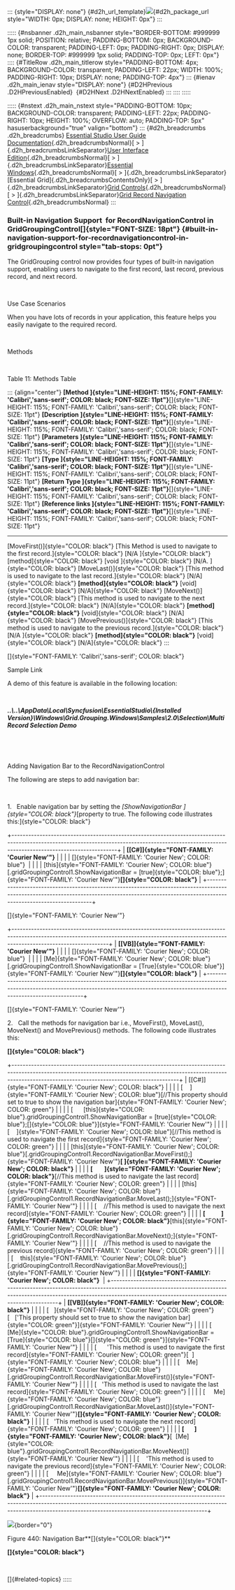 ::: {style="DISPLAY: none"}
[](ms-xhelp:///?Id=d2h_url_template){#d2h_url_template}![](!package_url!){#d2h_package_url style="WIDTH: 0px; DISPLAY: none; HEIGHT: 0px"}
:::

::::: {#nsbanner .d2h_main_nsbanner style="BORDER-BOTTOM: #999999 1px solid; POSITION: relative; PADDING-BOTTOM: 0px; BACKGROUND-COLOR: transparent; PADDING-LEFT: 0px; PADDING-RIGHT: 0px; DISPLAY: none; BORDER-TOP: #999999 1px solid; PADDING-TOP: 0px; LEFT: 0px"}
:::: {#TitleRow .d2h_main_titlerow style="PADDING-BOTTOM: 4px; BACKGROUND-COLOR: transparent; PADDING-LEFT: 22px; WIDTH: 100%; PADDING-RIGHT: 10px; DISPLAY: none; PADDING-TOP: 4px"}
::: {#ienav .d2h_main_ienav style="DISPLAY: none"}
[](ms-xhelp:///?Id=f09e5524-c950-452b-97d0-3dee6517ecca){#D2HPrevious .D2HPreviousEnabled}  [](ms-xhelp:///?Id=6537874c-992e-43d1-8bfb-988b7f3e5964){#D2HNext .D2HNextEnabled}
:::
::::
:::::

::::: {#nstext .d2h_main_nstext style="PADDING-BOTTOM: 10px; BACKGROUND-COLOR: transparent; PADDING-LEFT: 22px; PADDING-RIGHT: 10px; HEIGHT: 100%; OVERFLOW: auto; PADDING-TOP: 5px" hasuserbackground="true" valign="bottom"}
::: {#d2h_breadcrumbs .d2h_breadcrumbs}
[Essential Studio User Guide Documentation](ms-xhelp:///?Id=12457748-09e3-4d74-a240-8e049cedf030){.d2h_breadcrumbsNormal}[ \> ]{.d2h_breadcrumbsLinkSeparator}[User Interface Edition](ms-xhelp:///?Id=c29296b7-531c-413b-a0ec-488ca1f7f669){.d2h_breadcrumbsNormal}[ \> ]{.d2h_breadcrumbsLinkSeparator}[Essential Windows](ms-xhelp:///?Id=e60759d8-47a4-4570-9d7a-16a68d63f2ea){.d2h_breadcrumbsNormal}[ \> ]{.d2h_breadcrumbsLinkSeparator}[Essential Grid]{.d2h_breadcrumbsContentsOnly}[ \> ]{.d2h_breadcrumbsLinkSeparator}[Grid Controls](ms-xhelp:///?Id=bf2d70d7-33dc-4c67-a55d-4fcf8d51dc2b){.d2h_breadcrumbsNormal}[ \> ]{.d2h_breadcrumbsLinkSeparator}[Grid Record Navigation Control](ms-xhelp:///?Id=1d28b67b-bfb5-4a6f-96c9-34b722de7fd5){.d2h_breadcrumbsNormal}
:::

### Built-in Navigation Support  for RecordNavigationControl in GridGroupingControl[]{style="FONT-SIZE: 18pt"} {#built-in-navigation-support-for-recordnavigationcontrol-in-gridgroupingcontrol style="tab-stops: 0pt"}

The GridGrouping control now provides four types of built-in navigation support, enabling users to navigate to the first record, last record, previous record, and next record.

 

Use Case Scenarios

When you have lots of records in your application, this feature helps you easily navigate to the required record.

 

Methods

 

Table 11: Methods Table

::: {align="center"}
  **[Method ]{style="LINE-HEIGHT: 115%; FONT-FAMILY: 'Calibri','sans-serif'; COLOR: black; FONT-SIZE: 11pt"}**[]{style="LINE-HEIGHT: 115%; FONT-FAMILY: 'Calibri','sans-serif'; COLOR: black; FONT-SIZE: 11pt"}   **[Description ]{style="LINE-HEIGHT: 115%; FONT-FAMILY: 'Calibri','sans-serif'; COLOR: black; FONT-SIZE: 11pt"}**[]{style="LINE-HEIGHT: 115%; FONT-FAMILY: 'Calibri','sans-serif'; COLOR: black; FONT-SIZE: 11pt"}   **[Parameters ]{style="LINE-HEIGHT: 115%; FONT-FAMILY: 'Calibri','sans-serif'; COLOR: black; FONT-SIZE: 11pt"}**[]{style="LINE-HEIGHT: 115%; FONT-FAMILY: 'Calibri','sans-serif'; COLOR: black; FONT-SIZE: 11pt"}   **[Type ]{style="LINE-HEIGHT: 115%; FONT-FAMILY: 'Calibri','sans-serif'; COLOR: black; FONT-SIZE: 11pt"}**[]{style="LINE-HEIGHT: 115%; FONT-FAMILY: 'Calibri','sans-serif'; COLOR: black; FONT-SIZE: 11pt"}   **[Return Type ]{style="LINE-HEIGHT: 115%; FONT-FAMILY: 'Calibri','sans-serif'; COLOR: black; FONT-SIZE: 11pt"}**[]{style="LINE-HEIGHT: 115%; FONT-FAMILY: 'Calibri','sans-serif'; COLOR: black; FONT-SIZE: 11pt"}   **[Reference links ]{style="LINE-HEIGHT: 115%; FONT-FAMILY: 'Calibri','sans-serif'; COLOR: black; FONT-SIZE: 11pt"}**[]{style="LINE-HEIGHT: 115%; FONT-FAMILY: 'Calibri','sans-serif'; COLOR: black; FONT-SIZE: 11pt"}
  --------------------------------------------------------------------------------------------------------------------------------------------------------------------------------------------------------------- -------------------------------------------------------------------------------------------------------------------------------------------------------------------------------------------------------------------- ------------------------------------------------------------------------------------------------------------------------------------------------------------------------------------------------------------------- ------------------------------------------------------------------------------------------------------------------------------------------------------------------------------------------------------------- -------------------------------------------------------------------------------------------------------------------------------------------------------------------------------------------------------------------- ------------------------------------------------------------------------------------------------------------------------------------------------------------------------------------------------------------------------
  [MoveFirst()]{style="COLOR: black"}                                                                                                                                                                             [This Method is used to navigate to the first record.]{style="COLOR: black"}                                                                                                                                         [N/A ]{style="COLOR: black"}                                                                                                                                                                                        [method]{style="COLOR: black"}                                                                                                                                                                                [void ]{style="COLOR: black"}                                                                                                                                                                                        [N/A. ]{style="COLOR: black"}
  [MoveLast()]{style="COLOR: black"}                                                                                                                                                                              [This method is used to navigate to the last record.]{style="COLOR: black"}                                                                                                                                          [N/A]{style="COLOR: black"}                                                                                                                                                                                         **[method]{style="COLOR: black"}**                                                                                                                                                                            [void]{style="COLOR: black"}                                                                                                                                                                                         [N/A]{style="COLOR: black"}
  [MoveNext()]{style="COLOR: black"}                                                                                                                                                                              [This method is used to navigate to the next record.]{style="COLOR: black"}                                                                                                                                          [N/A]{style="COLOR: black"}                                                                                                                                                                                         **[method]{style="COLOR: black"}**                                                                                                                                                                            [void]{style="COLOR: black"}                                                                                                                                                                                         [N/A]{style="COLOR: black"}
  [MovePrevious()]{style="COLOR: black"}                                                                                                                                                                          [This method is used to navigate to the previous record.]{style="COLOR: black"}                                                                                                                                      [N/A ]{style="COLOR: black"}                                                                                                                                                                                        **[method]{style="COLOR: black"}**                                                                                                                                                                            [void]{style="COLOR: black"}                                                                                                                                                                                         [N/A]{style="COLOR: black"}
:::

[]{style="FONT-FAMILY: 'Calibri','sans-serif'; COLOR: black"} 

Sample Link

A demo of this feature is available in the following location:

 

***..\\..\\AppData\\Local\\Syncfusion\\EssentialStudio\\{Installed Version}\\Windows\\Grid.Grouping.Windows\\Samples\\2.0\\Selection\\Multi Record Selection Demo***

 

 

Adding Navigation Bar to the RecordNavigationControl

The following are steps to add navigation bar:

 

1.   Enable navigation bar by setting the *[ShowNavigationBar ]{style="COLOR: black"}*[property to true. The following code illustrates this:]{style="COLOR: black"}

+-------------------------------------------------------------------------------------------------------------------------------------------------------------------------------------------------+
| **[\[C#\]]{style="FONT-FAMILY: 'Courier New'"}**                                                                                                                                                |
|                                                                                                                                                                                                 |
| []{style="FONT-FAMILY: 'Courier New'; COLOR: blue"}                                                                                                                                             |
|                                                                                                                                                                                                 |
| [this]{style="FONT-FAMILY: 'Courier New'; COLOR: blue"}[.gridGroupingControl1.ShowNavigationBar = [true]{style="COLOR: blue"};]{style="FONT-FAMILY: 'Courier New'"}**[]{style="COLOR: black"}** |
+-------------------------------------------------------------------------------------------------------------------------------------------------------------------------------------------------+

[]{style="FONT-FAMILY: 'Courier New'"} 

+----------------------------------------------------------------------------------------------------------------------------------------------------------------------------------------------+
| **[\[VB\]]{style="FONT-FAMILY: 'Courier New'"}**                                                                                                                                             |
|                                                                                                                                                                                              |
| []{style="FONT-FAMILY: 'Courier New'; COLOR: blue"}                                                                                                                                          |
|                                                                                                                                                                                              |
| [Me]{style="FONT-FAMILY: 'Courier New'; COLOR: blue"}[.gridGroupingControl1.ShowNavigationBar = [True]{style="COLOR: blue"}]{style="FONT-FAMILY: 'Courier New'"}**[]{style="COLOR: black"}** |
+----------------------------------------------------------------------------------------------------------------------------------------------------------------------------------------------+

[]{style="FONT-FAMILY: 'Courier New'"} 

2.   Call the methods for navigation bar i.e., MoveFirst(), MoveLast(), MoveNext() and MovePrevious() methods. The following code illustrates this:

**[]{style="COLOR: black"}** 

+-----------------------------------------------------------------------------------------------------------------------------------------------------------------------------------------------------------------------+
| [\[C#\]]{style="FONT-FAMILY: 'Courier New'; COLOR: black"}                                                                                                                                                            |
|                                                                                                                                                                                                                       |
| [    ]{style="FONT-FAMILY: 'Courier New'; COLOR: blue"}[//This property should set to true to show the navigation bar]{style="FONT-FAMILY: 'Courier New'; COLOR: green"}                                              |
|                                                                                                                                                                                                                       |
| [      [this]{style="COLOR: blue"}.gridGroupingControl1.ShowNavigationBar = [true]{style="COLOR: blue"};[]{style="COLOR: blue"}]{style="FONT-FAMILY: 'Courier New'"}                                                  |
|                                                                                                                                                                                                                       |
| [    ]{style="FONT-FAMILY: 'Courier New'; COLOR: blue"}[//This method is used to navigate the first record]{style="FONT-FAMILY: 'Courier New'; COLOR: green"}                                                         |
|                                                                                                                                                                                                                       |
| [this]{style="FONT-FAMILY: 'Courier New'; COLOR: blue"}[.gridGroupingControl1.RecordNavigationBar.MoveFirst();]{style="FONT-FAMILY: 'Courier New'"}**[ ]{style="FONT-FAMILY: 'Courier New'; COLOR: black"}**          |
|                                                                                                                                                                                                                       |
| **[        ]{style="FONT-FAMILY: 'Courier New'; COLOR: black"}**[//This method is used to navigate the last record]{style="FONT-FAMILY: 'Courier New'; COLOR: green"}                                                 |
|                                                                                                                                                                                                                       |
| [this]{style="FONT-FAMILY: 'Courier New'; COLOR: blue"}[.gridGroupingControl1.RecordNavigationBar.MoveLast();]{style="FONT-FAMILY: 'Courier New'"}                                                                    |
|                                                                                                                                                                                                                       |
| [    //This method is used to navigate the next record]{style="FONT-FAMILY: 'Courier New'; COLOR: green"}                                                                                                             |
|                                                                                                                                                                                                                       |
| **[           ]{style="FONT-FAMILY: 'Courier New'; COLOR: black"}**[this]{style="FONT-FAMILY: 'Courier New'; COLOR: blue"}[.gridGroupingControl1.RecordNavigationBar.MoveNext();]{style="FONT-FAMILY: 'Courier New'"} |
|                                                                                                                                                                                                                       |
| [    //This method is used to navigate the previous record]{style="FONT-FAMILY: 'Courier New'; COLOR: green"}                                                                                                         |
|                                                                                                                                                                                                                       |
| [    this]{style="FONT-FAMILY: 'Courier New'; COLOR: blue"}[.gridGroupingControl1.RecordNavigationBar.MovePrevious();]{style="FONT-FAMILY: 'Courier New'"}                                                            |
|                                                                                                                                                                                                                       |
| **[]{style="FONT-FAMILY: 'Courier New'; COLOR: black"}**                                                                                                                                                              |
+-----------------------------------------------------------------------------------------------------------------------------------------------------------------------------------------------------------------------+
| **[\[VB\]]{style="FONT-FAMILY: 'Courier New'; COLOR: black"}**                                                                                                                                                        |
|                                                                                                                                                                                                                       |
| [   ]{style="FONT-FAMILY: 'Courier New'; COLOR: green"}[   [\'This property should set to true to show the navigation bar]{style="COLOR: green"}]{style="FONT-FAMILY: 'Courier New'"}                                 |
|                                                                                                                                                                                                                       |
| [       [Me]{style="COLOR: blue"}.gridGroupingControl1.ShowNavigationBar = [True]{style="COLOR: blue"}[]{style="COLOR: green"}]{style="FONT-FAMILY: 'Courier New'"}                                                   |
|                                                                                                                                                                                                                       |
| [      \'This method is used to navigate the first record]{style="FONT-FAMILY: 'Courier New'; COLOR: green"}[  ]{style="FONT-FAMILY: 'Courier New'; COLOR: blue"}                                                     |
|                                                                                                                                                                                                                       |
| [    Me]{style="FONT-FAMILY: 'Courier New'; COLOR: blue"}[.gridGroupingControl1.RecordNavigationBar.MoveFirst()]{style="FONT-FAMILY: 'Courier New'"}                                                                  |
|                                                                                                                                                                                                                       |
| [   \'This method is used to navigate the last record]{style="FONT-FAMILY: 'Courier New'; COLOR: green"}                                                                                                              |
|                                                                                                                                                                                                                       |
| [     Me]{style="FONT-FAMILY: 'Courier New'; COLOR: blue"}[.gridGroupingControl1.RecordNavigationBar.MoveLast()]{style="FONT-FAMILY: 'Courier New'"}**[]{style="FONT-FAMILY: 'Courier New'; COLOR: black"}**          |
|                                                                                                                                                                                                                       |
| [   \'This method is used to navigate the next record]{style="FONT-FAMILY: 'Courier New'; COLOR: green"}                                                                                                              |
|                                                                                                                                                                                                                       |
| **[       ]{style="FONT-FAMILY: 'Courier New'; COLOR: black"}**[  [Me]{style="COLOR: blue"}.gridGroupingControl1.RecordNavigationBar.MoveNext()]{style="FONT-FAMILY: 'Courier New'"}                                  |
|                                                                                                                                                                                                                       |
| [    \'This method is used to navigate the previous record]{style="FONT-FAMILY: 'Courier New'; COLOR: green"}                                                                                                         |
|                                                                                                                                                                                                                       |
| [     Me]{style="FONT-FAMILY: 'Courier New'; COLOR: blue"}[.gridGroupingControl1.RecordNavigationBar.MovePrevious()]{style="FONT-FAMILY: 'Courier New'"}**[]{style="FONT-FAMILY: 'Courier New'; COLOR: black"}**      |
+-----------------------------------------------------------------------------------------------------------------------------------------------------------------------------------------------------------------------+

![](ImagesExt/image91_492.png){border="0"}

Figure 440: Navigation Bar**[]{style="COLOR: black"}**

**[]{style="COLOR: black"}** 

 

[]{#related-topics}
:::::
